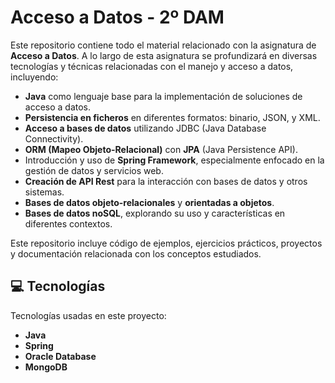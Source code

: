 # Acceso a Datos - 2º DAM

Este repositorio contiene todo el material relacionado con la asignatura de **Acceso a Datos**. A lo largo de esta asignatura se profundizará en diversas tecnologías y técnicas relacionadas con el manejo y acceso a datos, incluyendo:

- **Java** como lenguaje base para la implementación de soluciones de acceso a datos.
- **Persistencia en ficheros** en diferentes formatos: binario, JSON, y XML.
- **Acceso a bases de datos** utilizando JDBC (Java Database Connectivity).
- **ORM (Mapeo Objeto-Relacional)** con **JPA** (Java Persistence API).
- Introducción y uso de **Spring Framework**, especialmente enfocado en la gestión de datos y servicios web.
- **Creación de API Rest** para la interacción con bases de datos y otros sistemas.
- **Bases de datos objeto-relacionales** y **orientadas a objetos**.
- **Bases de datos noSQL**, explorando su uso y características en diferentes contextos.

Este repositorio incluye código de ejemplos, ejercicios prácticos, proyectos y documentación relacionada con los conceptos estudiados.

## 💻 Tecnologías

Tecnologías usadas en este proyecto:

* **Java**  
* **Spring**  
* **Oracle Database**  
* **MongoDB**
